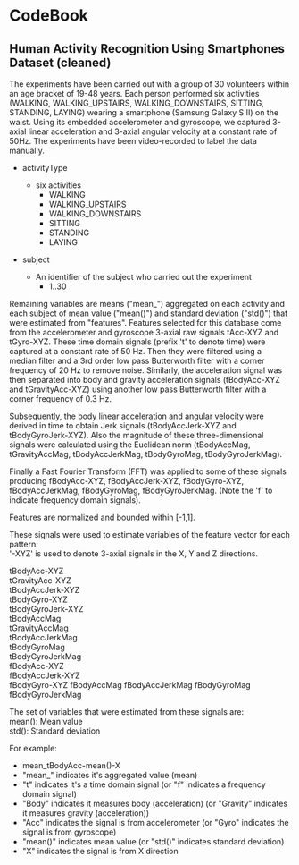 # CodeBook
## Human Activity Recognition Using Smartphones Dataset (cleaned)
The experiments have been carried out with a group of 30 volunteers within an age bracket of 19-48 years. Each person performed six activities (WALKING, WALKING_UPSTAIRS, WALKING_DOWNSTAIRS, SITTING, STANDING, LAYING) wearing a smartphone (Samsung Galaxy S II) on the waist. Using its embedded accelerometer and gyroscope, we captured 3-axial linear acceleration and 3-axial angular velocity at a constant rate of 50Hz. The experiments have been video-recorded to label the data manually.   

* activityType
  * six activities 
    * WALKING
    * WALKING_UPSTAIRS
    * WALKING_DOWNSTAIRS
    * SITTING
    * STANDING
    * LAYING
    
* subject
  * An identifier of the subject who carried out the experiment
    * 1..30
    
Remaining variables are means ("mean_") aggregated on each activity and each subject of mean value ("mean()") and standard deviation ("std()") that were estimated from "features". Features selected for this database come from the accelerometer and gyroscope 3-axial raw signals tAcc-XYZ and tGyro-XYZ. These time domain signals (prefix 't' to denote time) were captured at a constant rate of 50 Hz. Then they were filtered using a median filter and a 3rd order low pass Butterworth filter with a corner frequency of 20 Hz to remove noise. Similarly, the acceleration signal was then separated into body and gravity acceleration signals (tBodyAcc-XYZ and tGravityAcc-XYZ) using another low pass Butterworth filter with a corner frequency of 0.3 Hz. 

Subsequently, the body linear acceleration and angular velocity were derived in time to obtain Jerk signals (tBodyAccJerk-XYZ and tBodyGyroJerk-XYZ). Also the magnitude of these three-dimensional signals were calculated using the Euclidean norm (tBodyAccMag, tGravityAccMag, tBodyAccJerkMag, tBodyGyroMag, tBodyGyroJerkMag).

Finally a Fast Fourier Transform (FFT) was applied to some of these signals producing fBodyAcc-XYZ, fBodyAccJerk-XYZ, fBodyGyro-XYZ, fBodyAccJerkMag, fBodyGyroMag, fBodyGyroJerkMag. (Note the 'f' to indicate frequency domain signals). 

Features are normalized and bounded within [-1,1].

These signals were used to estimate variables of the feature vector for each pattern:  
'-XYZ' is used to denote 3-axial signals in the X, Y and Z directions.

tBodyAcc-XYZ  
tGravityAcc-XYZ  
tBodyAccJerk-XYZ  
tBodyGyro-XYZ  
tBodyGyroJerk-XYZ  
tBodyAccMag  
tGravityAccMag  
tBodyAccJerkMag  
tBodyGyroMag  
tBodyGyroJerkMag  
fBodyAcc-XYZ  
fBodyAccJerk-XYZ  
fBodyGyro-XYZ 
fBodyAccMag 
fBodyAccJerkMag 
fBodyGyroMag  
fBodyGyroJerkMag  

The set of variables that were estimated from these signals are:   
mean(): Mean value  
std(): Standard deviation

For example: 
* mean_tBodyAcc-mean()-X
 * "mean_" indicates it's aggregated value (mean)
 * "t" indicates it's a time domain signal (or "f" indicates a frequency domain signal)
 * "Body" indicates it measures body (acceleration) (or "Gravity" indicates it measures gravity (acceleration))
 * "Acc" indicates the signal is from accelerometer (or "Gyro" indicates the signal is from gyroscope)
 * "mean()" indicates mean value (or "std()" indicates standard deviation)
 * "X" indicates the signal is from X direction



